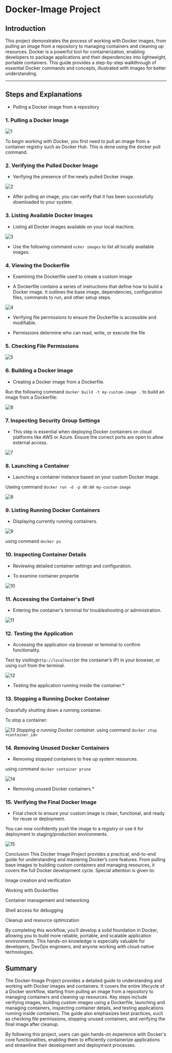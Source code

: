 # Docker-Image Project

## Introduction

This project demonstrates the process of working with Docker images, from pulling an image from a repository to managing containers and cleaning up resources. Docker is a powerful tool for containerization, enabling developers to package applications and their dependencies into lightweight, portable containers. This guide provides a step-by-step walkthrough of essential Docker commands and concepts, illustrated with images for better understanding.

---

## Steps and Explanations


- Pulling a Docker image from a repository 

### 1. Pulling a Docker Image
![1](./img/1.%20pull%20.png)


To begin working with Docker, you first need to pull an image from a container registry such as Docker Hub. This is done using the docker pull command.


### 2. Verifying the Pulled Docker Image

- Verifying the presence of the newly pulled Docker image.



![2](./img/2.pull.png)

- After pulling an image, you can verify that it has been successfully downloaded to your system.



### 3. Listing Available Docker Images
- Listing all Docker images available on your local machine.


![3](./img/3.%20image.png)

- Use the following command `ocker images` to list all locally available images:



### 4. Viewing the Dockerfile

- Examining the Dockerfile used to create a custom image

- A Dockerfile contains a series of instructions that define how to build a Docker image. It outlines the base image, dependencies, configuration files, commands to run, and other setup steps.


![4](./img/4.%20file.png)



- Verifying file permissions to ensure the Dockerfile is accessible and modifiable.

- Permissions determine who can read, write, or execute the file

### 5. Checking File Permissions
![5](./img/5%20file%20permission.png)




### 6. Building a Docker Image

- Creating a Docker image from a Dockerfile.

Run the following command `docker build -t my-custom-image .` to build an image from a Dockerfile:

![6](./img/6%20docker%20build.png)




### 7. Inspecting Security Group Settings

- This step is essential when deploying Docker containers on cloud platforms like AWS or Azure. Ensure the correct ports are open to allow external access.


![7](./img/7%20sg.png)



### 8. Launching a Container


- Launching a container instance based on your custom Docker image.

Useing command `docker run -d -p 80:80 my-custom-image`


![8](./img/8.jpeg)






### 9. Listing Running Docker Containers

- Displaying currently running containers.

![9](./img/9%20docker%20ps.png)

 using command `docker ps`



### 10. Inspecting Container Details

- Reviewing detailed container settings and configuration.

- To examine container propertie

![10](./img/10%20.png)


### 11. Accessing the Container's Shell

- Entering the container's terminal for troubleshooting or administration.

![11](./img/11.jpeg)



### 12. Testing the Application

- Accessing the application via browser or terminal to confirm functionality.

Test by visiting` http://localhost `(or the container’s IP) in your browser, or using curl from the terminal.


![12](./img/12.png)
* Testing the application running inside the container.*




### 13. Stopping a Running Docker Container

Gracefully shutting down a running container.

To stop a container:

![13](./img/13.png)
*Stopping a running Docker container.*
using command `docker stop <container_id>`




### 14. Removing Unused Docker Containers

- Removing stopped containers to free up system resources.

using command `docker container prune`

![14](./img/14.png)
* Removing unused Docker containers.*




### 15. Verifying the Final Docker Image

- Final check to ensure your custom image is clean, functional, and ready for reuse or deployment.

You can now confidently push the image to a registry or use it for deployment in staging/production environments.


![15](./img/15%20docker%20image.png)


Conclusion
This Docker Image Project provides a practical, end-to-end guide for understanding and mastering Docker’s core features. From pulling base images to building custom containers and managing resources, it covers the full Docker development cycle. Special attention is given to:

Image creation and verification

Working with Dockerfiles

Container management and networking

Shell access for debugging

Cleanup and resource optimization

By completing this workflow, you’ll develop a solid foundation in Docker, allowing you to build more reliable, portable, and scalable application environments. This hands-on knowledge is especially valuable for developers, DevOps engineers, and anyone working with cloud-native technologies.




## Summary

The Docker-Image Project provides a detailed guide to understanding and working with Docker images and containers. It covers the entire lifecycle of a Docker workflow, starting from pulling an image from a repository to managing containers and cleaning up resources. Key steps include verifying images, building custom images using a Dockerfile, launching and managing containers, inspecting container details, and testing applications running inside containers. The guide also emphasizes best practices, such as checking file permissions, stopping unused containers, and verifying the final image after cleanup.

By following this project, users can gain hands-on experience with Docker's core functionalities, enabling them to efficiently containerize applications and streamline their development and deployment processes.